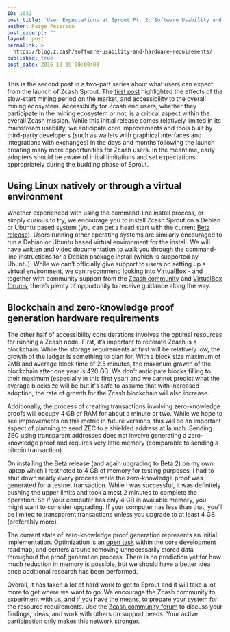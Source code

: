 ```yaml
---
ID: 1632
post_title: 'User Expectations at Sprout Pt. 2: Software Usability and Hardware Requirements'
author: Paige Peterson
post_excerpt: ""
layout: post
permalink: >
  https://blog.z.cash/software-usability-and-hardware-requirements/
published: true
post_date: 2016-10-19 00:00:00
---
```

<p>This is the second post in a two-part series about what users can expect from the launch of Zcash Sprout. The <a class="reference external" href="/slow-start-and-mining-ecosystem/">first post</a> highlighted the effects of the slow-start mining period on the market, and accessibility to the overall mining ecosystem. Accessibility for Zcash end users, whether they participate in the mining ecosystem or not, is a critical aspect within the overall Zcash mission. While this initial release comes relatively limited in its mainstream usability, we anticipate core improvements and tools built by third-party developers (such as wallets with graphical interfaces and integrations with exchanges) in the days and months following the launch creating many more opportunities for Zcash users. In the meantime, early adopters should be aware of initial limitations and set expectations appropriately during the budding phase of Sprout.</p>
<div class="section" id="using-linux-natively-or-through-a-virtual-environment">
<h2>Using Linux natively or through a virtual environment</h2>
<p>Whether experienced with using the command-line install process, or simply curious to try, we encourage you to install Zcash Sprout on a Debian or Ubuntu based system (you can get a head start with the current <a class="reference external" href="https://github.com/zcash/zcash/wiki/Beta-Guide">Beta release</a>). Users running other operating systems are similarly encouraged to run a Debian or Ubuntu based virtual environment for the install. We will have written and video documentation to walk you through the command-line instructions for a Debian package install (which is supported by Ubuntu). While we can’t officially give support to users on setting up a virtual environment, we can recommend looking into <a class="reference external" href="https://www.virtualbox.org/">VirtualBox</a> - and together with community support from the <a class="reference external" href="https://forum.z.cash/">Zcash community</a> and <a class="reference external" href="https://forums.virtualbox.org/">VirtualBox forums</a>, there’s plenty of opportunity to receive guidance along the way.</p>
</div>
<div class="section" id="blockchain-and-zero-knowledge-proof-generation-hardware-requirements">
<h2>Blockchain and zero-knowledge proof generation hardware requirements</h2>
<p>The other half of accessibility considerations involves the optimal resources for running a Zcash node. First, it’s important to reiterate Zcash is a blockchain. While the storage requirements at first will be relatively low, the growth of the ledger is something to plan for. With a block size maximum of 2MB and average block time of 2.5 minutes, the maximum growth of the blockchain after one year is 420 GB. We don't anticipate blocks filling to their maximum (especially in this first year) and we cannot predict what the average blocksize will be but it's safe to assume that with increased adoption, the rate of growth for the Zcash blockchain will also increase.</p>
<p>Additionally, the process of creating transactions involving zero-knowledge proofs will occupy 4 GB of RAM for about a minute or two. While we hope to see improvements on this metric in future versions, this will be an important aspect of planning to send ZEC to a shielded address at launch. Sending ZEC using transparent addresses does not involve generating a zero-knowledge proof and requires very little memory (comparable to sending a bitcoin transaction).</p>
<p>On installing the Beta release (and again upgrading to Beta 2) on my own laptop which I restricted to 4 GB of memory for testing purposes, I had to shut down nearly every process while the zero-knowledge proof was generated for a testnet transaction. While I was successful, it was definitely pushing the upper limits and took almost 2 minutes to complete the operation. So if your computer has only 4 GB in available memory, you might want to consider upgrading. If your computer has less than that, you’ll be limited to transparent transactions unless you upgrade to at least 4 GB (preferably more).</p>
<p>The current state of zero-knowledge proof generation represents an initial implementation. Optimization is an <a class="reference external" href="https://github.com/zcash/zcash/issues/750">open task</a> within the core development roadmap, and centers around removing unnecessarily stored data throughout the proof generation process. There is no prediction yet for how much reduction in memory is possible, but we should have a better idea once additional research has been performed.</p>
<p>Overall, it has taken a lot of hard work to get to Sprout and it will take a lot more to get where we want to go. We encourage the Zcash community to experiment with us, and if you have the means, to prepare your system for the resource requirements. Use the <a class="reference external" href="https://forum.z.cash/">Zcash community forum</a> to discuss your findings, ideas, and work with others on support needs. Your active participation only makes this network stronger.</p>
</div>